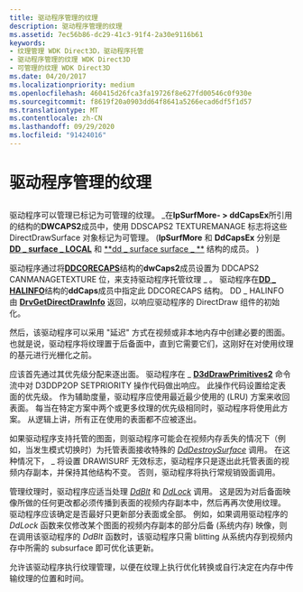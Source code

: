 ```yaml
---
title: 驱动程序管理的纹理
description: 驱动程序管理的纹理
ms.assetid: 7ec56b86-dc29-41c3-91f4-2a30e9116b61
keywords:
- 纹理管理 WDK Direct3D，驱动程序托管
- 驱动程序管理的纹理 WDK Direct3D
- 可管理的纹理 WDK Direct3D
ms.date: 04/20/2017
ms.localizationpriority: medium
ms.openlocfilehash: 460415d26fca3fa19726f8e627fd00546c0f930e
ms.sourcegitcommit: f8619f20a0903dd64f8641a5266ecad6df5f1d57
ms.translationtype: MT
ms.contentlocale: zh-CN
ms.lasthandoff: 09/29/2020
ms.locfileid: "91424016"
---
```

# <a name="driver-managed-textures"></a>驱动程序管理的纹理


## <span id="ddk_driver_managed_textures_gg"></span><span id="DDK_DRIVER_MANAGED_TEXTURES_GG"></span>


驱动程序可以管理已标记为可管理的纹理。 \_在**lpSurfMore- &gt; ddCapsEx**所引用的结构的**DWCAPS2**成员中，使用 DDSCAPS2 TEXTUREMANAGE 标志将这些 DirectDrawSurface 对象标记为可管理。  (**lpSurfMore** 和 **DdCapsEx** 分别是 [**DD \_ surface \_ LOCAL**](/windows/win32/api/ddrawint/ns-ddrawint-dd_surface_local) 和 [**dd \_ surface surface \_ **](/windows/win32/api/ddrawint/ns-ddrawint-dd_surface_more) 结构的成员。 ) 

驱动程序通过将[**DDCORECAPS**](/windows/win32/api/ddrawi/ns-ddrawi-ddcorecaps)结构的**dwCaps2**成员设置为 DDCAPS2 CANMANAGETEXTURE 位，来支持驱动程序托管纹理 \_ 。 驱动程序在[**DD \_ HALINFO**](/windows/win32/api/ddrawint/ns-ddrawint-dd_halinfo)结构的**ddCaps**成员中指定此 DDCORECAPS 结构。 DD \_ HALINFO 由 [**DrvGetDirectDrawInfo**](/windows/win32/api/winddi/nf-winddi-drvgetdirectdrawinfo) 返回，以响应驱动程序的 DirectDraw 组件的初始化。

然后，该驱动程序可以采用 "延迟" 方式在视频或非本地内存中创建必要的图面。 也就是说，驱动程序将纹理置于后备面中，直到它需要它们，这刚好在对使用纹理的基元进行光栅化之前。

应该首先通过其优先级分配来逐出面。 驱动程序在 \_ [**D3dDrawPrimitives2**](/windows-hardware/drivers/ddi/d3dhal/nc-d3dhal-lpd3dhal_drawprimitives2cb) 命令流中对 D3DDP2OP SETPRIORITY 操作代码做出响应。 此操作代码设置给定表面的优先级。 作为辅助度量，驱动程序应使用最近最少使用的 (LRU) 方案来收回表面。 每当在特定方案中两个或更多纹理的优先级相同时，驱动程序将使用此方案。 从逻辑上讲，所有正在使用的表面都不应被逐出。

如果驱动程序支持托管的图面，则驱动程序可能会在视频内存丢失的情况下（例如，当发生模式切换时）为托管表面接收特殊的 [*DdDestroySurface*](/windows/win32/api/ddrawint/nc-ddrawint-pdd_surfcb_destroysurface) 调用。 在这种情况下， \_ 将设置 DRAWISURF 无效标志，驱动程序只是逐出此托管表面的视频内存副本，并保持其他结构不变。 否则，驱动程序将执行常规销毁面调用。

管理纹理时，驱动程序应适当处理 [*DdBlt*](/windows/win32/api/ddrawint/nc-ddrawint-pdd_surfcb_blt) 和 [*DdLock*](/windows/win32/api/ddrawint/nc-ddrawint-pdd_surfcb_lock) 调用。 这是因为对后备面映像所做的任何更改都必须传播到表面的视频内存副本中，然后再再次使用纹理。 驱动程序应该确定是否最好只更新部分表面或全部。 例如，如果调用驱动程序的 *DdLock* 函数来仅修改某个图面的视频内存副本的部分后备 (系统内存) 映像，则在调用该驱动程序的 *DdBlt* 函数时，该驱动程序只需 blitting 从系统内存到视频内存中所需的 subsurface 即可优化该更新。

允许该驱动程序执行纹理管理，以便在纹理上执行优化转换或自行决定在内存中传输纹理的位置和时间。

 

